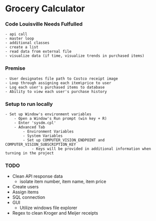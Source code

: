 ﻿# Grocery Calculator

### Code Louisville Needs Fulfulled 
	- api call 
	- master loop 
	- additional classes 
	- create a list 
	- read data from external file 
	- visualize data (if time, visualize trends in purchased items)

### Premise
	- User designates file path to Costco receipt image
	- Loop through assigning each item\price to user
	- Log each user's purchased items to database 
	- Ability to view each user's purchase history 

### Setup to run locally 
	- Set up Window's environment variables 
		- Open a Window's Run prompt (win key + R)
		- Enter 'sysdm.cpl'
		- Advanced Tab 
			- Environment Variables 
			- System Variables 
			- Set up COMPUTER_VISION_ENDPOINT and COMPUTER_VISION_SUBSCRIPTION_KEY
				- Keys will be provided in additional information when turning in the project 

### TODO
  - Clean API response data 
	- isolate item number, item name, item price 
  - Create users 
  - Assign items 
  - SQL connection
  - GUI 
	- Utilize windows file explorer 
  - Regex to clean Kroger and Meijer receipts 
  